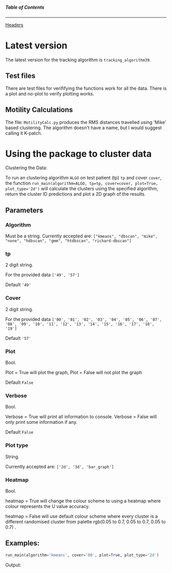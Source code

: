 ##### Table of Contents
-------------
[Headers](#headers)

<a name="headers"/>

# Latest version
The latest version for the tracking algorithm is ```tracking_algorithm39```.

## Test files
There are test files for verififying the functions work for all the data. There is a plot and no-plot to verify plotting works.

## Motility Calculations
The file:
```MotilityCalc.py``` produces the RMS distances travelled using 'Mike' based clustering. The algorithm doesn't have a name, but I would suggest calling it K-patch. 

# Using the package to cluster data
Clustering the Data: 

To run an clustering algorithm `ALGO` on test patient (tp) `tp` and cover `cover`, the function ```run_main(algorithm=ALGO, tp=tp, cover=cover, plot=True, plot_type='2d')``` will calculate the clusters using the specified algorithm, return the cluster ID predictions and plot a 2D graph of the results. 

## Parameters 

### Algorithm 
Must be a string. 
Currently accepted are: ```["kmeans", "dbscan", "mike", "none", "hdbscan", "gmm", "htdbscan", "richard-dbscan"]``` 

### tp 
2 digit string. 

For the provided data ```['49', '57']```

Default `'49'`
### Cover 
2 digit string. 

For the provided data ```['00', '01', '02', '03', '04', '05', '06', '07', '08', '09', '10', '11', '12', '13', '14', '15', '16', '17', '18', '19']```

Default `'57'`
### Plot 
Bool. 

Plot = True will plot the graph, Plot = False will not plot the graph 

Default `False`
### Verbose
Bool. 

Verbose = True will print all information to console. Verbose = False will only print some information if any. 

Default `False`
### Plot type 
String. 

Currently accepted are: ```['2d', '3d', 'bar_graph']```

### Heatmap 
Bool. 

heatmap = True will change the colour scheme to using a heatmap where colour represents the U value accuracy. 

heatmap = False will use default colour scheme where every cluster is a different randomised cluster from palette rgb(0.05 to 0.7, 0.05 to 0.7, 0.05 to 0.7) .

## Examples:
```python 
run_main(algorithm='kmeans', cover='00', plot=True, plot_type='2d')
```

Output: 

![]()
